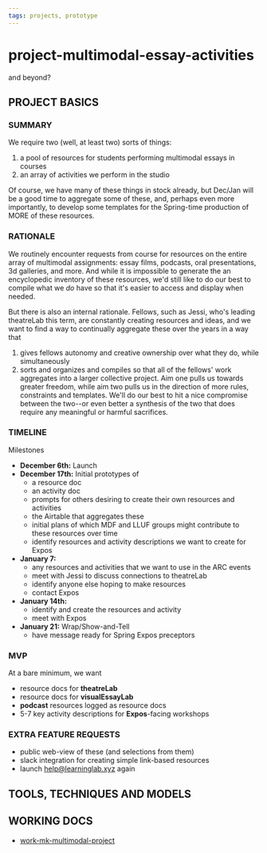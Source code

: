 ```yaml
---
tags: projects, prototype
---
```


# project-multimodal-essay-activities

and beyond?

## PROJECT BASICS

### SUMMARY

We require two (well, at least two) sorts of things: 
1. a pool of resources for students performing multimodal essays in courses
2. an array of activities we perform in the studio

Of course, we have many of these things in stock already, but Dec/Jan will be a good time to aggregate some of these, and, perhaps even more importantly, to develop some templates for the Spring-time production of MORE of these resources. 

### RATIONALE 

We routinely encounter requests from course for resources on the entire array of multimodal assignments: essay films, podcasts, oral presentations, 3d galleries, and more. And while it is impossible to generate the an encyclopedic inventory of these resources, we'd still like to do our best to compile what we *do* have so that it's easier to access and display when needed.

But there is also an internal rationale. Fellows, such as Jessi, who's leading theatreLab this term, are constantly creating resources and ideas, and we want to find a way to continually aggregate these over the years in a way that
1. gives fellows autonomy and creative ownership over what they do, while simultaneously
2. sorts and organizes and compiles so that all of the fellows' work aggregates into a larger collective project.
Aim one pulls us towards greater freedom, while aim two pulls us in the direction of more rules, constraints and templates. We'll do our best to hit a nice compromise between the two--or even better a synthesis of the two that does require any meaningful or harmful sacrifices.


### TIMELINE

Milestones

* **December 6th:** Launch
* **December 17th:** Initial prototypes of
    * a resource doc
    * an activity doc
    * prompts for others desiring to create their own resources and activities
    * the Airtable that aggregates these
    * initial plans of which MDF and LLUF groups might contribute to these resources over time
    * identify resources and activity descriptions we want to create for Expos
* **January 7:** 
    * any resources and activities that we want to use in the ARC events
    * meet with Jessi to discuss connections to theatreLab
    * identify anyone else hoping to make resources
    * contact Expos
* **January 14th:**
    * identify and create the resources and activity
    * meet with Expos
* **January 21:** Wrap/Show-and-Tell 
    * have message ready for Spring Expos preceptors

### MVP

At a bare minimum, we want
* resource docs for **theatreLab**
* resource docs for **visualEssayLab**
* **podcast** resources logged as resource docs
* 5-7 key activity descriptions for **Expos**-facing workshops


### EXTRA FEATURE REQUESTS

* public web-view of these (and selections from them)
* slack integration for creating simple link-based resources
* launch help@learninglab.xyz again

## TOOLS, TECHNIQUES AND MODELS





## WORKING DOCS

* [work-mk-multimodal-project](/I4hO_KCJQfCtffyVqjQ__w)